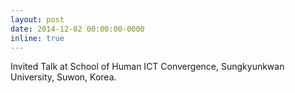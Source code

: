 ```yaml
---
layout: post
date: 2014-12-02 00:00:00-0000
inline: true
---
```


Invited Talk at School of Human ICT Convergence, Sungkyunkwan University, Suwon, Korea.

